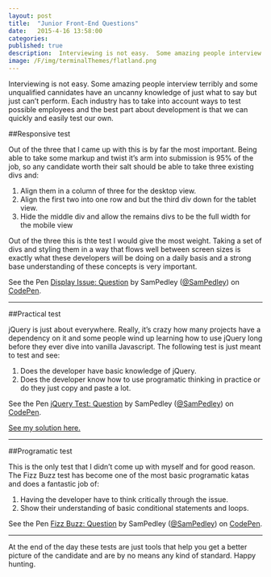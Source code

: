 ```yaml
---
layout: post
title:  "Junior Front-End Questions"
date:   2015-4-16 13:58:00
categories: 
published: true
description:  Interviewing is not easy.  Some amazing people interview terribly and some unqualified cannidates have an uncanny knowledge of just what to say but just can’t perform.  Each industry has...
image: /F/img/terminalThemes/flatland.png
---
```


Interviewing is not easy.  Some amazing people interview terribly and some unqualified cannidates have an uncanny knowledge of just what to say but just can’t perform.  Each industry has to take into account ways to test possible employees and the best part about development is that we can quickly and easily test our own. 


##Responsive test

Out of the three that I came up with this is by far the most important. Being able to take some markup and twist it’s arm into submission is 95% of the job, so any candidate worth their salt should be able to take three existing divs and:
1. Align them in a column of three for the desktop view.
2. Align the first two into one row and but the third div down for the tablet view.
3. Hide the middle div and allow the remains divs to be the full width for the mobile view

Out of the three this is thte test I would give the most weight. Taking a set of divs and styling them in a way that flows well between screen sizes is exactly what these developers will be doing on a daily basis and a strong base understanding of these concepts is very important. 

<p data-height="350" data-theme-id="0" data-slug-hash="VYNeOO" data-default-tab="result" data-user="SamPedley" class='codepen'>See the Pen <a href='http://codepen.io/SamPedley/pen/VYNeOO/'>Display Issue: Question</a> by SamPedley (<a href='http://codepen.io/SamPedley'>@SamPedley</a>) on <a href='http://codepen.io'>CodePen</a>.</p>
<script async src="//assets.codepen.io/assets/embed/ei.js"></script>


------------

##Practical test

jQuery is just about everywhere.  Really, it’s crazy how many projects have a dependency on it and some people wind up learning how to use jQuery long before they ever dive into vanilla Javascript. The following test is just meant to test and see:
1. Does the developer have basic knowledge of jQuery.
2. Does the developer know how to use programatic thinking in practice or do they just copy and paste a lot.

<p data-height="350" data-theme-id="0" data-slug-hash="MYRyBP" data-default-tab="result" data-user="SamPedley" class='codepen'>See the Pen <a href='http://codepen.io/SamPedley/pen/MYRyBP/'>jQuery Test: Question</a> by SamPedley (<a href='http://codepen.io/SamPedley'>@SamPedley</a>) on <a href='http://codepen.io'>CodePen</a>.</p>
<script async src="//assets.codepen.io/assets/embed/ei.js"></script>


[See my solution here.](http://codepen.io/SamPedley/pen/wBLjBx)


------------

##Programatic test

This is the only test that I didn’t come up with myself and for good reason.  The Fizz Buzz test has become one of the most basic programatic katas and does a fantastic job of:
1. Having the developer have to think critically through the issue.
2. Show their understanding of basic conditional statements and loops.

<p data-height="350" data-theme-id="0" data-slug-hash="ZYZQPv" data-default-tab="result" data-user="SamPedley" class='codepen'>See the Pen <a href='http://codepen.io/SamPedley/pen/ZYZQPv/'>Fizz Buzz: Question</a> by SamPedley (<a href='http://codepen.io/SamPedley'>@SamPedley</a>) on <a href='http://codepen.io'>CodePen</a>.</p>
<script async src="//assets.codepen.io/assets/embed/ei.js"></script>

------------

At the end of the day these tests are just tools that help you get a better picture of the candidate and are by no means any kind of standard.  Happy hunting.